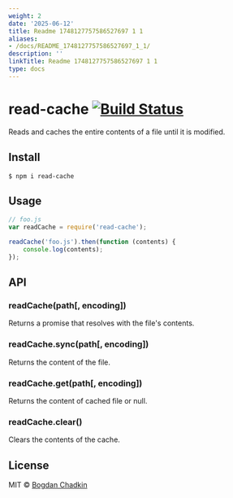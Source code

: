 ```yaml
---
weight: 2
date: '2025-06-12'
title: Readme 1748127757586527697 1 1
aliases:
- /docs/README_1748127757586527697_1_1/
description: ''
linkTitle: Readme 1748127757586527697 1 1
type: docs
---
```


# read-cache [![Build Status](https://travis-ci.org/TrySound/read-cache.svg?branch=master)](https://travis-ci.org/TrySound/read-cache)

Reads and caches the entire contents of a file until it is modified.


## Install

```
$ npm i read-cache
```


## Usage

```js
// foo.js
var readCache = require('read-cache');

readCache('foo.js').then(function (contents) {
	console.log(contents);
});
```


## API

### readCache(path[, encoding])

Returns a promise that resolves with the file's contents.

### readCache.sync(path[, encoding])

Returns the content of the file.

### readCache.get(path[, encoding])

Returns the content of cached file or null.

### readCache.clear()

Clears the contents of the cache.


## License

MIT © [Bogdan Chadkin](mailto:trysound@yandex.ru)
